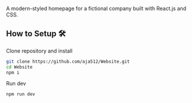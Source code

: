A modern-styled homepage for a fictional company built with React.js and CSS.

## **How to Setup** 🛠️

Clone repository and install

```bash
git clone https://github.com/aja512/Website.git
cd Website
npm i
```
Run dev

```bash
npm run dev
```
